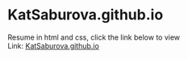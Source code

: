 # **KatSaburova.github.io**
Resume in html and css, click the link below to view<br>
Link: [KatSaburova.github.io](https://katsaburova.github.io/)

